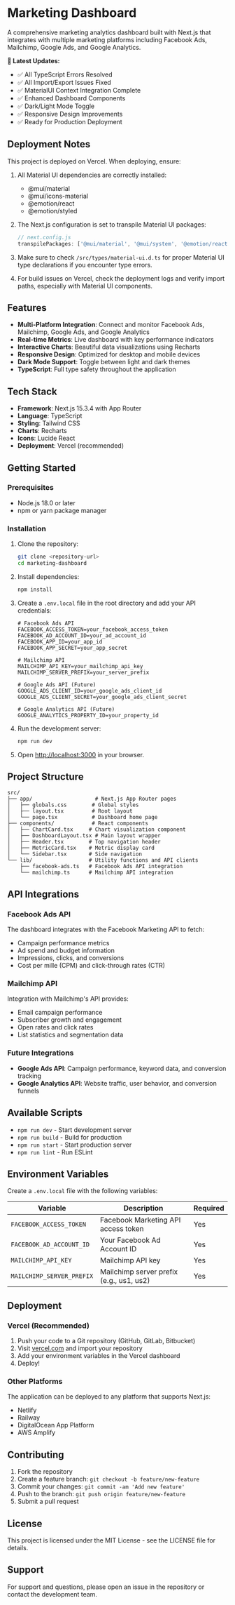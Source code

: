 # Marketing Dashboard

A comprehensive marketing analytics dashboard built with Next.js that integrates with multiple marketing platforms including Facebook Ads, Mailchimp, Google Ads, and Google Analytics.

**🚀 Latest Updates:**
- ✅ All TypeScript Errors Resolved
- ✅ All Import/Export Issues Fixed
- ✅ MaterialUI Context Integration Complete
- ✅ Enhanced Dashboard Components
- ✅ Dark/Light Mode Toggle
- ✅ Responsive Design Improvements
- ✅ Ready for Production Deployment

## Deployment Notes

This project is deployed on Vercel. When deploying, ensure:

1. All Material UI dependencies are correctly installed:
   - @mui/material
   - @mui/icons-material
   - @emotion/react
   - @emotion/styled

2. The Next.js configuration is set to transpile Material UI packages:
   ```js
   // next.config.js
   transpilePackages: ['@mui/material', '@mui/system', '@emotion/react', '@emotion/styled']
   ```

3. Make sure to check `/src/types/material-ui.d.ts` for proper Material UI type declarations if you encounter type errors.

4. For build issues on Vercel, check the deployment logs and verify import paths, especially with Material UI components.

## Features

- **Multi-Platform Integration**: Connect and monitor Facebook Ads, Mailchimp, Google Ads, and Google Analytics
- **Real-time Metrics**: Live dashboard with key performance indicators
- **Interactive Charts**: Beautiful data visualizations using Recharts
- **Responsive Design**: Optimized for desktop and mobile devices
- **Dark Mode Support**: Toggle between light and dark themes
- **TypeScript**: Full type safety throughout the application

## Tech Stack

- **Framework**: Next.js 15.3.4 with App Router
- **Language**: TypeScript
- **Styling**: Tailwind CSS
- **Charts**: Recharts
- **Icons**: Lucide React
- **Deployment**: Vercel (recommended)

## Getting Started

### Prerequisites

- Node.js 18.0 or later
- npm or yarn package manager

### Installation

1. Clone the repository:
   ```bash
   git clone <repository-url>
   cd marketing-dashboard
   ```

2. Install dependencies:
   ```bash
   npm install
   ```

3. Create a `.env.local` file in the root directory and add your API credentials:
   ```env
   # Facebook Ads API
   FACEBOOK_ACCESS_TOKEN=your_facebook_access_token
   FACEBOOK_AD_ACCOUNT_ID=your_ad_account_id
   FACEBOOK_APP_ID=your_app_id
   FACEBOOK_APP_SECRET=your_app_secret

   # Mailchimp API
   MAILCHIMP_API_KEY=your_mailchimp_api_key
   MAILCHIMP_SERVER_PREFIX=your_server_prefix

   # Google Ads API (Future)
   GOOGLE_ADS_CLIENT_ID=your_google_ads_client_id
   GOOGLE_ADS_CLIENT_SECRET=your_google_ads_client_secret

   # Google Analytics API (Future)
   GOOGLE_ANALYTICS_PROPERTY_ID=your_property_id
   ```

4. Run the development server:
   ```bash
   npm run dev
   ```

5. Open [http://localhost:3000](http://localhost:3000) in your browser.

## Project Structure

```
src/
├── app/                    # Next.js App Router pages
│   ├── globals.css        # Global styles
│   ├── layout.tsx         # Root layout
│   └── page.tsx           # Dashboard home page
├── components/            # React components
│   ├── ChartCard.tsx     # Chart visualization component
│   ├── DashboardLayout.tsx # Main layout wrapper
│   ├── Header.tsx        # Top navigation header
│   ├── MetricCard.tsx    # Metric display card
│   └── Sidebar.tsx       # Side navigation
└── lib/                  # Utility functions and API clients
    ├── facebook-ads.ts   # Facebook Ads API integration
    └── mailchimp.ts      # Mailchimp API integration
```

## API Integrations

### Facebook Ads API

The dashboard integrates with the Facebook Marketing API to fetch:
- Campaign performance metrics
- Ad spend and budget information
- Impressions, clicks, and conversions
- Cost per mille (CPM) and click-through rates (CTR)

### Mailchimp API

Integration with Mailchimp's API provides:
- Email campaign performance
- Subscriber growth and engagement
- Open rates and click rates
- List statistics and segmentation data

### Future Integrations

- **Google Ads API**: Campaign performance, keyword data, and conversion tracking
- **Google Analytics API**: Website traffic, user behavior, and conversion funnels

## Available Scripts

- `npm run dev` - Start development server
- `npm run build` - Build for production
- `npm run start` - Start production server
- `npm run lint` - Run ESLint

## Environment Variables

Create a `.env.local` file with the following variables:

| Variable | Description | Required |
|----------|-------------|----------|
| `FACEBOOK_ACCESS_TOKEN` | Facebook Marketing API access token | Yes |
| `FACEBOOK_AD_ACCOUNT_ID` | Your Facebook Ad Account ID | Yes |
| `MAILCHIMP_API_KEY` | Mailchimp API key | Yes |
| `MAILCHIMP_SERVER_PREFIX` | Mailchimp server prefix (e.g., us1, us2) | Yes |

## Deployment

### Vercel (Recommended)

1. Push your code to a Git repository (GitHub, GitLab, Bitbucket)
2. Visit [vercel.com](https://vercel.com) and import your repository
3. Add your environment variables in the Vercel dashboard
4. Deploy!

### Other Platforms

The application can be deployed to any platform that supports Next.js:
- Netlify
- Railway
- DigitalOcean App Platform
- AWS Amplify

## Contributing

1. Fork the repository
2. Create a feature branch: `git checkout -b feature/new-feature`
3. Commit your changes: `git commit -am 'Add new feature'`
4. Push to the branch: `git push origin feature/new-feature`
5. Submit a pull request

## License

This project is licensed under the MIT License - see the LICENSE file for details.

## Support

For support and questions, please open an issue in the repository or contact the development team.
